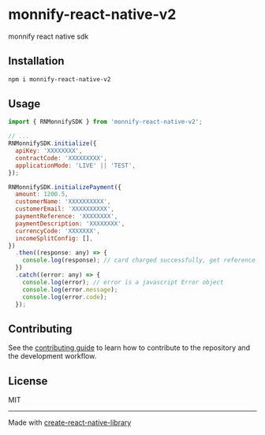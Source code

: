 # monnify-react-native-v2

monnify react native sdk

## Installation

```sh
npm i monnify-react-native-v2
```

## Usage

```js
import { RNMonnifySDK } from 'monnify-react-native-v2';

// ...
RNMonnifySDK.initialize({
  apiKey: 'XXXXXXXX',
  contractCode: 'XXXXXXXXX',
  applicationMode: 'LIVE' || 'TEST',
});

RNMonnifySDK.initializePayment({
  amount: 1200.5,
  customerName: 'XXXXXXXXXX',
  customerEmail: 'XXXXXXXXXX',
  paymentReference: 'XXXXXXXX',
  paymentDescription: 'XXXXXXXX',
  currencyCode: 'XXXXXXX',
  incomeSplitConfig: [],
})
  .then((response: any) => {
    console.log(response); // card charged successfully, get reference here
  })
  .catch((error: any) => {
    console.log(error); // error is a javascript Error object
    console.log(error.message);
    console.log(error.code);
  });
```

## Contributing

See the [contributing guide](CONTRIBUTING.md) to learn how to contribute to the repository and the development workflow.

## License

MIT

---

Made with [create-react-native-library](https://github.com/callstack/react-native-builder-bob)
